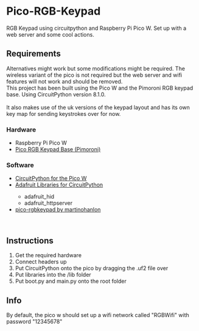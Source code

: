 # Pico-RGB-Keypad
RGB Keypad using circuitpython and Raspberry Pi Pico W.
Set up with a web server and some cool actions.

<h2>Requirements</h2>
Alternatives might work but some modifications might be required. The wireless variant of the pico is not required but the web server and wifi features will not work and should be removed.
<br>
This project has been built using the Pico W and the Pimoroni RGB keypad base. Using CircuitPython version 8.1.0.
<br><br>
It also makes use of the uk versions of the keypad layout and has its own key map for sending keystrokes over for now. 

<h3>Hardware</h3>
<ul>  
  <li>Raspberry Pi Pico W</li>
  <li><a href="https://shop.pimoroni.com/products/pico-rgb-keypad-base">Pico RGB Keypad Base (Pimoroni)</a></li> 
</ul>
<h3>Software</h3>
<ul>  
  <li><a href="https://circuitpython.org/board/raspberry_pi_pico_w/">CircuitPython for the Pico W</a></li>
  <li><a href="https://github.com/adafruit/Adafruit_CircuitPython_Bundle">Adafruit Libraries for CircuitPython</a></li> 
  <ul>    
    <li>adafruit_hid</li> 
    <li>adafruit_httpserver</li> 
  </ul>
  <li><a href="https://github.com/martinohanlon/pico-rgbkeypad">pico-rgbkeypad by martinohanlon</a></li>
</ul>
<br>

<h2>Instructions</h2>
<ol>  
  <li>Get the required hardware</li>
  <li>Connect headers up</li> 
  <li>Put CircuitPython onto the pico by dragging the .uf2 file over</li> 
  <li>Put libraries into the /lib folder</li> 
  <li>Put boot.py and main.py onto the root folder</li> 
</ol>

<h2>Info</h2>
By default, the pico w should set up a wifi network called "RGBWifi" with password "12345678"

